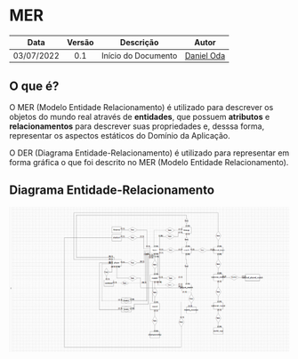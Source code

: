 # MER

|    Data    | Versão | Descrição | Autor |
| :---: | :----: | :---: | :---: |
| 03/07/2022 | 0.1 | Início do Documento | [Daniel Oda](https://github.com/danieloda) |



## O que é?

O MER (Modelo Entidade Relacionamento) é utilizado para descrever os objetos do mundo real através de  **entidades**, que possuem  **atributos**  e  **relacionamentos**  para descrever suas propriedades e, desssa forma, representar os aspectos estáticos do Domínio da Aplicação.

O DER (Diagrama Entidade-Relacionamento) é utilizado para representar em forma gráfica o que foi descrito no MER (Modelo Entidade Relacionamento).

## Diagrama Entidade-Relacionamento

![](DER.png)
